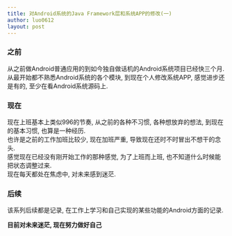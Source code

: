 ```yaml
---
title: 对Android系统的Java Framework层和系统APP的修改(一)
author: luo0612
layout: post
---
```

### 之前
从之前做Android普通应用的到如今独自做话机的Android系统项目已经快三个月.   
从最开始都不熟悉Android系统的各个模块, 到现在个人修改系统APP, 感觉进步还是有的, 至少在看Android系统源码上.

### 现在
现在上班基本上类似996的节奏, 从之前的各种不习惯, 各种想放弃的想法, 到现在的基本习惯, 也算是一种经历.  
也许是之前的工作加班比较少, 现在加班严重, 导致现在还时不时冒出不想干的念头.  
感觉现在已经没有刚开始工作的那种感觉, 为了上班而上班, 也不知道什么时候能把状态调整过来.  
现在每天都处在焦虑中, 对未来感到迷茫.

### 后续
该系列后续都是记录, 在工作上学习和自己实现的某些功能的Android方面的记录.


**目前对未来迷茫, 现在努力做好自己**
   

